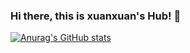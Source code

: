 ### Hi there, this is xuanxuan's Hub! 👋

[![Anurag's GitHub stats](https://github-readme-stats.vercel.app/api?username=xuan-xuan7)](https://github.com/anuraghazra/github-readme-stats)


<!--
**xuan-xuan7/xuan-xuan7** is a ✨ _special_ ✨ repository because its `README.md` (this file) appears on your GitHub profile.

Here are some ideas to get you started:

- 🔭 I’m currently working on ...
- 🌱 I’m currently learning ...
- 👯 I’m looking to collaborate on ...
- 🤔 I’m looking for help with ...
- 💬 Ask me about ...
- 📫 How to reach me: ...
- 😄 Pronouns: ...
- ⚡ Fun fact: ...
-->
